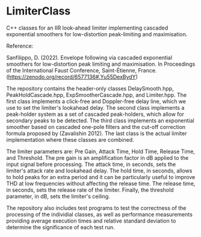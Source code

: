 # LimiterClass
C++ classes for an IIR look-ahead limiter implementing cascaded exponential smoothers for low-distortion peak-limiting and maximisation.

Reference:

 Sanfilippo, D. (2022). Envelope following via cascaded exponential smoothers 
 for low-distortion peak limiting and maximisation. In Proceedings of the
 International Faust Conference, Saint-Étienne, France. (https://zenodo.org/record/6577136#.Yu55DexBydY)

The repository contains the header-only classes DelaySmooth.hpp, PeakHoldCascade.hpp, ExpSmootherCascade.hpp, and Limiter.hpp. The first class implements a click-free and Doppler-free delay line, which we use to set the limiter's lookahead delay. The second class implements a peak-holder system as a set of cascaded peak-holders, which allow for secondary peaks to be detected. The third class implements an exponential smoother based on cascaded one-pole filters and the cut-off correction formula proposed by (Zavalishin 2012). The last class is the actual limiter implementation where these classes are combined.

The limiter parameters are: Pre Gain, Attack Time, Hold Time, Release Time, and Threshold. The pre gain is an amplification factor in dB applied to the input signal before processing. The attack time, in seconds, sets the limiter's attack rate and lookahead delay. The hold time, in seconds, allows to hold peaks for an extra period and it can be particularly useful to improve THD at low frequencies without affecting the release time. The release time, in seconds, sets the release rate of the limiter. Finally, the threshold parameter, in dB, sets the limiter's ceiling.

The repository also includes test programs to test the correctness of the processing of the individial classes, as well as performance measurements providing average execution times and relative standard deviation to determine the significance of each test run.
